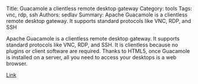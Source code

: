 Title: Guacamole a clientless remote desktop gateway
Category: tools
Tags: vnc, rdp, ssh
Authors: sedlav
Summary: Apache Guacamole is a clientless remote desktop gateway. It supports standard protocols like VNC, RDP, and SSH

Apache Guacamole is a clientless remote desktop gateway. It supports standard protocols like VNC, RDP, and SSH. It is clientless because no plugins or client software are required. Thanks to HTML5, once Guacamole is installed on a server, all you need to access your desktops is a web browser.

[Link](http://guacamole.incubator.apache.org/)
